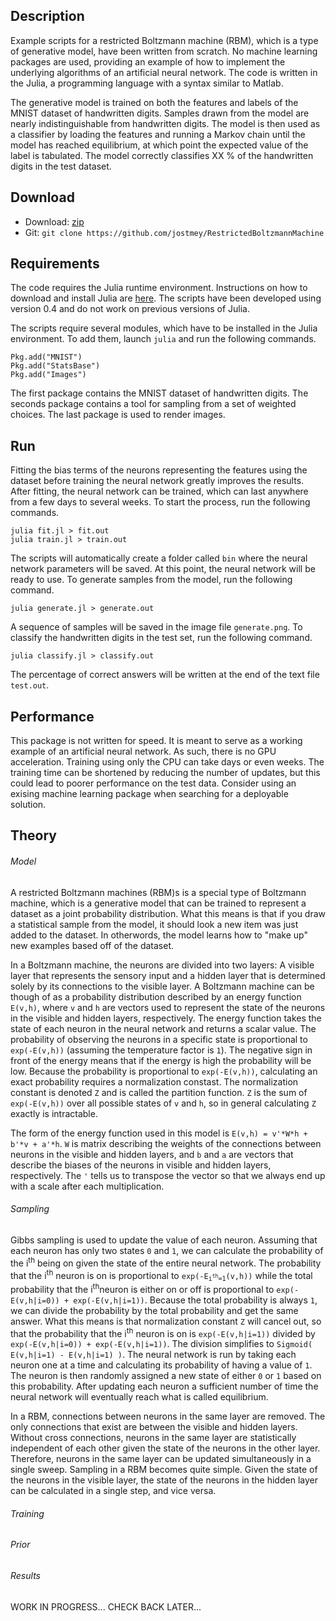 ## Description

Example scripts for a restricted Boltzmann machine (RBM), which is a type of generative model, have been written from scratch. No machine learning packages are used, providing an example of how to implement the underlying algorithms of an artificial neural network. The code is written in the Julia, a programming language with a syntax similar to Matlab.

The generative model is trained on both the features and labels of the MNIST dataset of handwritten digits. Samples drawn from the model are nearly indistinguishable from handwritten digits. The model is then used as a classifier by loading the features and running a Markov chain until the model has reached equilibrium, at which point the expected value of the label is tabulated. The model correctly classifies XX % of the handwritten digits in the test dataset.

## Download

* Download: [zip](https://github.com/jostmey/RestrictedBoltzmannMachine/zipball/master)
* Git: `git clone https://github.com/jostmey/RestrictedBoltzmannMachine`

## Requirements

The code requires the Julia runtime environment. Instructions on how to download and install Julia are [here](http://julialang.org/). The scripts have been developed using version 0.4 and do not work on previous versions of Julia.

The scripts require several modules, which have to be installed in the Julia environment. To add them, launch `julia` and run the following commands.

`Pkg.add("MNIST")`  
`Pkg.add("StatsBase")`  
`Pkg.add("Images")`

The first package contains the MNIST dataset of handwritten digits. The seconds package contains a tool for sampling from a set of weighted choices. The last package is used to render images.

## Run

Fitting the bias terms of the neurons representing the features using the dataset before training the neural network greatly improves the results. After fitting, the neural network can be trained, which can last anywhere from a few days to several weeks. To start the process, run the following commands.

`julia fit.jl > fit.out`  
`julia train.jl > train.out`

The scripts will automatically create a folder called `bin` where the neural network parameters will be saved. At this point, the neural network will be ready to use. To generate samples from the model, run the following command.

`julia generate.jl > generate.out`

A sequence of samples will be saved in the image file `generate.png`. To classify the handwritten digits in the test set, run the following command.

`julia classify.jl > classify.out`

The percentage of correct answers will be written at the end of the text file `test.out`.

## Performance

This package is not written for speed. It is meant to serve as a working example of an artificial neural network. As such, there is no GPU acceleration. Training using only the CPU can take days or even weeks. The training time can be shortened by reducing the number of updates, but this could lead to poorer performance on the test data. Consider using an exising machine learning package when searching for a deployable solution.

## Theory

###### Model

A restricted Boltzmann machines (RBM)s is a special type of Boltzmann machine, which is a generative model that can be trained to represent a dataset as a joint probability distribution. What this means is that if you draw a statistical sample from the model, it should look a new item was just added to the dataset. In otherwords, the model learns how to "make up" new examples based off of the dataset.

In a Boltzmann machine, the neurons are divided into two layers: A visible layer that represents the sensory input and a hidden layer that is determined solely by its connections to the visible layer. A Boltzmann machine can be though of as a probability distribution described by an energy function `E(v,h)`, where `v` and `h` are vectors used to represent the state of the neurons in the visible and hidden layers, respectively. The energy function takes the state of each neuron in the neural network and returns a scalar value. The probability of observing the neurons in a specific state is proportional to `exp(-E(v,h))` (assuming the temperature factor is `1`). The negative sign in front of the energy means that if the energy is high the probability will be low. Because the probability is proportional to `exp(-E(v,h))`, calculating an exact probability requires a normalization constast. The normalization constant is denoted `Z` and is called the partition function. `Z` is the sum of `exp(-E(v,h))` over all possible states of `v` and `h`, so in general calculating `Z` exactly is intractable.

The form of the energy function used in this model is `E(v,h) = v'*W*h + b'*v + a'*h`. `W` is matrix describing the weights of the connections between neurons in the visible and hidden layers, and `b` and `a` are vectors that describe the biases of the neurons in visible and hidden layers, respectively. The `'` tells us to transpose the vector so that we always end up with a scale after each multiplication.

###### Sampling

Gibbs sampling is used to update the value of each neuron. Assuming that each neuron has only two states `0` and `1`, we can calculate the probability of the i<sup>th</sup> being on given the state of the entire neural network. The probability that the i<sup>th</sup> neuron is on is proportional to `exp(-E`<sub>`i`<sup>`th`</sup>`=1`</sub>`(v,h))` while the total probability that the i<sup>th</sup>neuron is either on or off is proportional to `exp(-E(v,h|i=0)) + exp(-E(v,h|i=1))`. Because the total probability is always `1`, we can divide the probability by the total probability and get the same answer. What this means is that normalization constant `Z` will cancel out, so that the probability that the i<sup>th</sup> neuron is on is `exp(-E(v,h|i=1))` divided by `exp(-E(v,h|i=0)) + exp(-E(v,h|i=1))`. The division simplifies to `Sigmoid( E(v,h|i=1) - E(v,h|i=1) )`. The neural network is run by taking each neuron one at a time and calculating its probability of having a value of `1`. The neuron is then randomly assigned a new state of either `0` or `1` based on this probability. After updating each neuron a sufficient number of time the neural network will eventually reach what is called equilibrium. 

In a RBM, connections between neurons in the same layer are removed. The only connections that exist are between the visible and hidden layers. Without cross connections, neurons in the same layer are statistically independent of each other given the state of the neurons in the other layer. Therefore, neurons in the same layer can be updated simultaneously in a single sweep. Sampling in a RBM becomes quite simple. Given the state of the neurons in the visible layer, the state of the neurons in the hidden layer can be calculated in a single step, and vice versa.

###### Training



###### Prior



###### Results




WORK IN PROGRESS... CHECK BACK LATER...

